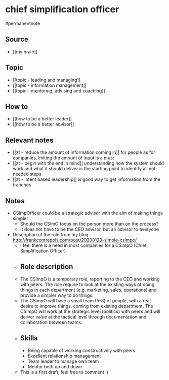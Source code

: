 # chief simplification officer
#permanentnote

## Source
- [[my brain]]
## Topic
- [[topic - leading and managing]]
- [[topic - information management]]
- [[topic - mentoring, advising and coaching]]
## How to
- [[how to be a better leader]]
-  [[how to be a better advisor]]
## Relevant notes
- [[zt - reduce the amount of information coming in]] for people as for companies, lmiting the amount of input is a must
- [[zt - begin with the end in mind]] understanding how the system should work and what it should deliver is the starting point to identify all not-needed steps
- [[zt - intent based leadership]] is good way to get information from the tranches

## Notes
- CSimpOfficer could be a strategic advisor with the aim of making things simpler
	- Should the CSimO focus on the person more than on the process?
	- It does not have to be the CEO advisor, but an advisor to everyone []()
- Description of the role from my blog - http://frankcontrepois.com/post/20200123-simple-csimpo/
	- I feel there is a need in most companies for a CSimpO (Chief Simplification Officer).
	- ## Role description
	- The CSimpO is a temporary role, reporting to the CEO and working with peers. The role require to look at the existing ways of doing things in each department (e.g. marketing, sales, operations) and provide a simpler way to do things.
	- The CSimpO will have a small team (5-8) of people, with a real desire to improve things, coming from existing department. The CSimpO will work at the strategic level (politics) with peers and will deliver value at the tactical level through documentation and collaboration between teams.
	- ## Skills
		- Being capable of working constructively with peers
		- Excellent relationship management
		- Team leader to manage own team
		- Mentor both up and down
	- This is a first draft, feel free to comment :)

